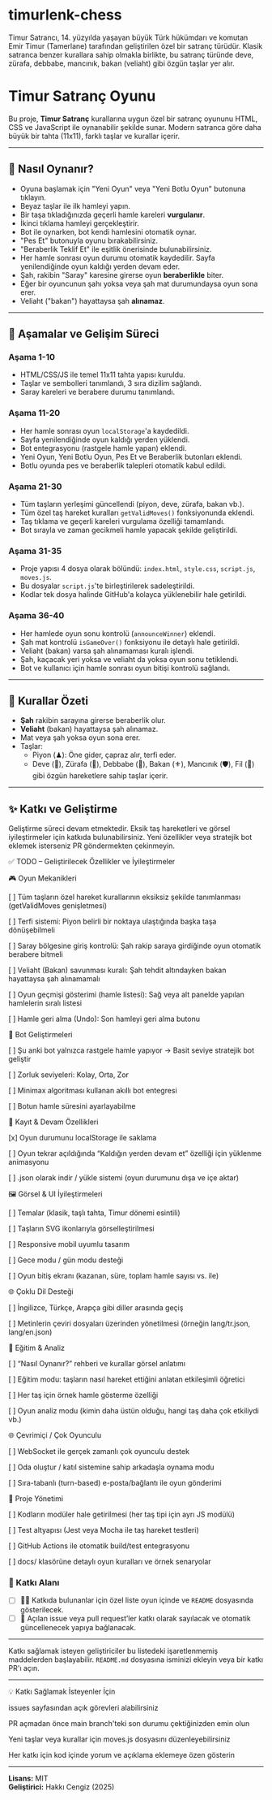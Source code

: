 # timurlenk-chess
Timur Satrancı, 14. yüzyılda yaşayan büyük Türk hükümdarı ve komutan Emir Timur (Tamerlane) tarafından geliştirilen özel bir satranç türüdür. Klasik satranca benzer kurallara sahip olmakla birlikte, bu satranç türünde deve, zürafa, debbabe, mancınık, bakan (veliaht) gibi özgün taşlar yer alır. 


# Timur Satranç Oyunu

Bu proje, **Timur Satranç** kurallarına uygun özel bir satranç oyununu HTML, CSS ve JavaScript ile oynanabilir şekilde sunar. 
Modern satranca göre daha büyük bir tahta (11x11), farklı taşlar ve kurallar içerir.

---

## 🧩 Nasıl Oynanır?

- Oyuna başlamak için "Yeni Oyun" veya "Yeni Botlu Oyun" butonuna tıklayın.
- Beyaz taşlar ile ilk hamleyi yapın.
- Bir taşa tıkladığınızda geçerli hamle kareleri **vurgulanır**.
- İkinci tıklama hamleyi gerçekleştirir.
- Bot ile oynarken, bot kendi hamlesini otomatik oynar.
- "Pes Et" butonuyla oyunu bırakabilirsiniz.
- "Beraberlik Teklif Et" ile eşitlik önerisinde bulunabilirsiniz.
- Her hamle sonrası oyun durumu otomatik kaydedilir. Sayfa yenilendiğinde oyun kaldığı yerden devam eder.
- Şah, rakibin "Saray" karesine girerse oyun **beraberlikle** biter.
- Eğer bir oyuncunun şahı yoksa veya şah mat durumundaysa oyun sona erer.
- Veliaht ("bakan") hayattaysa şah **alınamaz**.

---

## 💾 Aşamalar ve Gelişim Süreci

### Aşama 1-10
- HTML/CSS/JS ile temel 11x11 tahta yapısı kuruldu.
- Taşlar ve sembolleri tanımlandı, 3 sıra dizilim sağlandı.
- Saray kareleri ve berabere durumu tanımlandı.

### Aşama 11-20
- Her hamle sonrası oyun `localStorage`'a kaydedildi.
- Sayfa yenilendiğinde oyun kaldığı yerden yüklendi.
- Bot entegrasyonu (rastgele hamle yapan) eklendi.
- Yeni Oyun, Yeni Botlu Oyun, Pes Et ve Beraberlik butonları eklendi.
- Botlu oyunda pes ve beraberlik talepleri otomatik kabul edildi.

### Aşama 21-30
- Tüm taşların yerleşimi güncellendi (piyon, deve, zürafa, bakan vb.).
- Tüm özel taş hareket kuralları `getValidMoves()` fonksiyonunda eklendi.
- Taş tıklama ve geçerli kareleri vurgulama özelliği tamamlandı.
- Bot sırayla ve zaman gecikmeli hamle yapacak şekilde geliştirildi.

### Aşama 31-35
- Proje yapısı 4 dosya olarak bölündü: `index.html`, `style.css`, `script.js`, `moves.js`.
- Bu dosyalar `script.js`'te birleştirilerek sadeleştirildi.
- Kodlar tek dosya halinde GitHub'a kolayca yüklenebilir hale getirildi.

### Aşama 36-40
- Her hamlede oyun sonu kontrolü (`announceWinner`) eklendi.
- Şah mat kontrolü `isGameOver()` fonksiyonu ile detaylı hale getirildi.
- Veliaht (bakan) varsa şah alınamaması kuralı işlendi.
- Şah, kaçacak yeri yoksa ve veliaht da yoksa oyun sonu tetiklendi.
- Bot ve kullanıcı için hamle sonrası oyun bitişi kontrolü sağlandı.

---

## 🧠 Kurallar Özeti

- **Şah** rakibin sarayına girerse beraberlik olur.
- **Veliaht** (bakan) hayattaysa şah alınamaz.
- Mat veya şah yoksa oyun sona erer.
- Taşlar:
  - Piyon (♟): Öne gider, çapraz alır, terfi eder.
  - Deve (🐪), Zürafa (🦒), Debbabe (🎯), Bakan (⚜️), Mancınık (🛡), Fil (🐘) gibi özgün hareketlere sahip taşlar içerir.

---

## ✨ Katkı ve Geliştirme

Geliştirme süreci devam etmektedir. Eksik taş hareketleri ve görsel iyileştirmeler için katkıda bulunabilirsiniz. 
Yeni özellikler veya stratejik bot eklemek isterseniz PR göndermekten çekinmeyin.

✅ TODO – Geliştirilecek Özellikler ve İyileştirmeler

🎮 Oyun Mekanikleri

[ ] Tüm taşların özel hareket kurallarının eksiksiz şekilde tanımlanması (getValidMoves genişletmesi)

[ ] Terfi sistemi: Piyon belirli bir noktaya ulaştığında başka taşa dönüşebilmeli

[ ] Saray bölgesine giriş kontrolü: Şah rakip saraya girdiğinde oyun otomatik berabere bitmeli

[ ] Veliaht (Bakan) savunması kuralı: Şah tehdit altındayken bakan hayattaysa şah alınamamalı

[ ] Oyun geçmişi gösterimi (hamle listesi): Sağ veya alt panelde yapılan hamlelerin sıralı listesi

[ ] Hamle geri alma (Undo): Son hamleyi geri alma butonu


🤖 Bot Geliştirmeleri

[ ] Şu anki bot yalnızca rastgele hamle yapıyor → Basit seviye stratejik bot geliştir

[ ] Zorluk seviyeleri: Kolay, Orta, Zor

[ ] Minimax algoritması kullanan akıllı bot entegresi

[ ] Botun hamle süresini ayarlayabilme


💾 Kayıt & Devam Özellikleri

[x] Oyun durumunu localStorage ile saklama

[ ] Oyun tekrar açıldığında “Kaldığın yerden devam et” özelliği için yüklenme animasyonu

[ ] .json olarak indir / yükle sistemi (oyun durumunu dışa ve içe aktar)


🖼 Görsel & UI İyileştirmeleri

[ ] Temalar (klasik, taşlı tahta, Timur dönemi esintili)

[ ] Taşların SVG ikonlarıyla görselleştirilmesi

[ ] Responsive mobil uyumlu tasarım

[ ] Gece modu / gün modu desteği

[ ] Oyun bitiş ekranı (kazanan, süre, toplam hamle sayısı vs. ile)


🌐 Çoklu Dil Desteği

[ ] İngilizce, Türkçe, Arapça gibi diller arasında geçiş

[ ] Metinlerin çeviri dosyaları üzerinden yönetilmesi (örneğin lang/tr.json, lang/en.json)


🧠 Eğitim & Analiz

[ ] “Nasıl Oynanır?” rehberi ve kurallar görsel anlatımı

[ ] Eğitim modu: taşların nasıl hareket ettiğini anlatan etkileşimli öğretici

[ ] Her taş için örnek hamle gösterme özelliği

[ ] Oyun analiz modu (kimin daha üstün olduğu, hangi taş daha çok etkiliydi vb.)


🌐 Çevrimiçi / Çok Oyunculu

[ ] WebSocket ile gerçek zamanlı çok oyunculu destek

[ ] Oda oluştur / katıl sistemine sahip arkadaşla oynama modu

[ ] Sıra-tabanlı (turn-based) e-posta/bağlantı ile oyun gönderimi


📁 Proje Yönetimi

[ ] Kodların modüler hale getirilmesi (her taş tipi için ayrı JS modülü)

[ ] Test altyapısı (Jest veya Mocha ile taş hareket testleri)

[ ] GitHub Actions ile otomatik build/test entegrasyonu

[ ] docs/ klasörüne detaylı oyun kuralları ve örnek senaryolar


### 🙌 Katkı Alanı
- [ ] 🧑‍💻 Katkıda bulunanlar için özel liste oyun içinde ve `README` dosyasında gösterilecek.
- [ ] 💬 Açılan issue veya pull request’ler katkı olarak sayılacak ve otomatik güncellenecek yapıya bağlanacak.

---

Katkı sağlamak isteyen geliştiriciler bu listedeki işaretlenmemiş maddelerden başlayabilir. `README.md` dosyasına isminizi ekleyin veya bir katkı PR'ı açın. 

---

💡 Katkı Sağlamak İsteyenler İçin

issues sayfasından açık görevleri alabilirsiniz

PR açmadan önce main branch'teki son durumu çektiğinizden emin olun

Yeni taşlar veya kurallar için moves.js dosyasını düzenleyebilirsiniz

Her katkı için kod içinde yorum ve açıklama eklemeye özen gösterin


---

**Lisans:** MIT  
**Geliştirici:** Hakkı Cengiz (2025)
